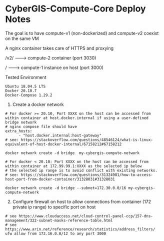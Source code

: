 # CyberGIS-Compute-Core Deploy Notes

The goal is to have compute-v1 (non-dockerized) and compute-v2 coexist on the same VM

A nginx container takes care of HTTPS and proxying

/v2/ ---> compute-2 container (port 3030)

/ ---> compute-1 instance on host (port 3000)

Tested Environment

```
Ubuntu 18.04.5 LTS
Docker 20.10.7
Docker-Compose 1.29.2 
```

1. Create a docker network

```
# For docker >= 20.10, Port XXXX on the host can be accessed from within container at host.docker.internal if using a user-defined bridge network
# nginx compose file should have
extra_hosts:
      - "host.docker.internal:host-gateway"
# see: https://stackoverflow.com/questions/48546124/what-is-linux-equivalent-of-host-docker-internal/67158212#67158212

docker network create -d bridge  my-cybergis-compute-network
```

```
# For docker < 20.10: Port XXXX on the host can be accessed from within container at 172.99.99.1:XXXX as the selected ip below
# the selected ip range is to avoid conflict with existing networks.
# see: https://stackoverflow.com/questions/31324981/how-to-access-host-port-from-docker-container/31328031#31328031

docker network create -d bridge --subnet=172.30.0.0/16 my-cybergis-compute-network
```

2. Configure firewall on host to allow connections from container (172 private ip range) to specific port on host

```
# see https://www.cloudaccess.net/cloud-control-panel-ccp/157-dns-management/322-subnet-masks-reference-table.html
# see https://www.arin.net/reference/research/statistics/address_filters/
ufw allow from 172.16.0.0/12 to any port 3000
```
